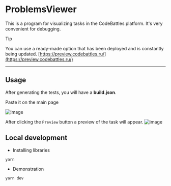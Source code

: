 # ProblemsViewer
This is a program for visualizing tasks in the CodeBattles platform. It's very convenient for debugging.
> [!TIP]
> You can use a ready-made option that has been deployed and is constantly being updated.
> [https://preview.codebattles.ru/](https://preview.codebattles.ru/)

___

## Usage
After generating the tests, you will have a **build.json**.

Paste it on the main page


![image](https://github.com/CodeBattles-nn/ProblemsViewer/assets/61980858/bb2fc050-1741-400c-b7c9-0817caf47327)

After clicking the `Preview` button a preview of the task will appear.
![image](https://github.com/CodeBattles-nn/ProblemsViewer/assets/61980858/e3ad04ed-f129-40cf-b7e5-262b21048284)

## Local development
- Installing libraries

```sh
yarn
```

- Demonstration

```sh
yarn dev
```
